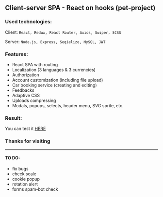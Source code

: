 ## Client-server SPA - React on hooks (pet-project)

### Used technologies:
Client:
`React, Redux, React Router, Axios, Swiper, SCSS`

Server:
`Node.js, Express, Seqielize, MySQL, JWT`

### Features:
- React SPA with routing
- Localization (3 languages & 3 currencies)
- Authorization
- Account customization (including file upload)
- Car booking service (creating and editing)
- Feedbacks
- Adaptive CSS
- Uploads compressing
- Modals, popups, selects, header menu, SVG sprite, etc.

### Result:
You can test it [HERE](https://kaa88.alwaysdata.net/react_car_rental)

### Thanks for visiting

---

#### TO DO:
- fix bugs
- check scale
- cookie popup
- rotation alert
- forms spam-bot check
